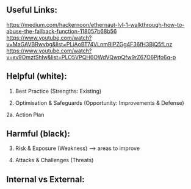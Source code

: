 ## Useful Links:
https://medium.com/hackernoon/ethernaut-lvl-1-walkthrough-how-to-abuse-the-fallback-function-118057b68b56
https://www.youtube.com/watch?v=MaGAVBRwvbg&list=PLiAoBT74VLnmRIPZGg4F36fH3BjQ5fLnz
https://www.youtube.com/watch?v=xv9OmztShIw&list=PLO5VPQH6OWdVQwpQfw9rZ67O6Pjfo6q-p

## Helpful (white):
1. Best Practice (Strengths: Existing)

2. Optimisation & Safeguards (Opportunity: Improvements & Defense)

 2a. Action Plan

## Harmful (black):
3. Risk & Exposure (Weakness) --> areas to improve

4. Attacks & Challenges (Threats)

## Internal vs External:

